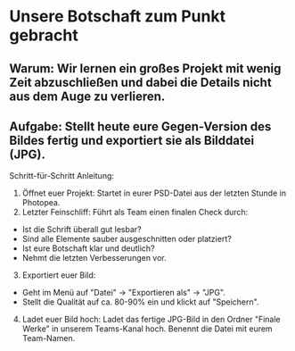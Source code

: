 # Unsere Botschaft zum Punkt gebracht

## Warum: Wir lernen ein großes Projekt mit wenig Zeit abzuschließen und dabei die Details nicht aus dem Auge zu verlieren.

## Aufgabe: Stellt heute eure Gegen-Version des Bildes fertig und exportiert sie als Bilddatei (JPG).

Schritt-für-Schritt Anleitung:
1. Öffnet euer Projekt: Startet in eurer PSD-Datei aus der letzten Stunde in Photopea.
2. Letzter Feinschliff: Führt als Team einen finalen Check durch:
* Ist die Schrift überall gut lesbar?
* Sind alle Elemente sauber ausgeschnitten oder platziert?
* Ist eure Botschaft klar und deutlich?
* Nehmt die letzten Verbesserungen vor.
3. Exportiert euer Bild:
* Geht im Menü auf "Datei" -> "Exportieren als" -> "JPG".
* Stellt die Qualität auf ca. 80-90% ein und klickt auf "Speichern".
4. Ladet euer Bild hoch: Ladet das fertige JPG-Bild in den Ordner "Finale Werke" in unserem Teams-Kanal hoch. Benennt die Datei mit eurem Team-Namen.
